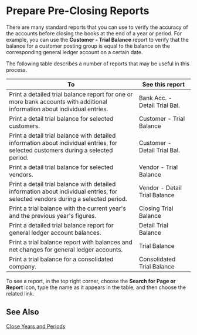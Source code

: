 <properties
	pageTitle="Prepare Pre-Closing Reports| Project “Madeira”"
	description="Provides an overview of the reports that may be useful when closing the year."
	services=""
	documentationCenter="Madeira"
	authors="jswymer"/>

# Prepare Pre-Closing Reports
There are many standard reports that you can use to verify the accuracy of the accounts before closing the books at the end of a year or period. For example, you can use the **Customer - Trial Balance** report to verify that the balance for a customer posting group is equal to the balance on the corresponding general ledger account on a certain date.

The following table describes a number of reports that may be useful in this process.

|To     |See this report       |
|-------|----------------------|
|Print a detailed trial balance report for one or more bank accounts with additional information about individual entries.|Bank Acc. - Detail Trial Bal.|
|Print a detail trial balance for selected customers.|Customer - Trial Balance|
|Print a detail trial balance with detailed information about individual entries, for selected customers during a selected period.|Customer - Detail Trial Bal.|
|Print a detail trial balance for selected vendors.|Vendor - Trial Balance|
|Print a detail trial balance with detailed information about individual entries, for selected vendors during a selected period.|Vendor - Detail Trial Balance|
|Print a trial balance with the current year's and the previous year's figures.|Closing Trial Balance|
|Print a detailed trial balance report for general ledger account balances.|Detail Trial Balance|
|Print a trial balance report with balances and net changes for general ledger accounts.|Trial Balance|
|Print a trial balance for a consolidated company.|Consolidated Trial Balance|

To see a report, in the top right corner, choose the **Search for Page or Report** icon, type the name as it appears in the table, and then choose the related link.

## See Also
[Close Years and Periods](year-close-years-periods.md)

